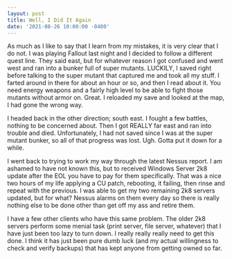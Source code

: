 ```yaml
--- 
layout: post 
title: Well, I Did It Again 
date: '2021-08-26 10:00:00 -0400' 
--- 
```

As much as I like to say that I learn from my mistakes, it is very clear that I do not. I was playing Fallout last night and I decided to follow a different 
quest line. They said east, but for whatever reason I got confused and went west and ran into a bunker full of super mutants. LUCKILY, I saved right before 
talking to the super mutant that captured me and took all my stuff. I farted around in there for about an hour or so, and then I read about it. You need 
energy weapons and a fairly high level to be able to fight those mutants without armor on. Great. I reloaded my save and looked at the map, I had gone the 
wrong way. 

I headed back in the other direction; south east. I fought a few battles, nothing to be concerned about. Then I got REALLY far east and ran into trouble and 
died. Unfortunately, I had not saved since I was at the super mutant bunker, so all of that progress was lost. Ugh. Gotta put it down for a while. 

I went back to trying to work my way through the latest Nessus report. I am ashamed to have not known this, but to received Windows Server 2k8 update after 
the EOL you have to pay for them specifically. That was a nice two hours of my life applying a CU patch, rebooting, it failing, then rinse and repeat with the 
previous. I was able to get my two remaining 2k8 servers updated, but for what? Nessus alarms on them every day so there is really nothing else to be done 
other than get off my ass and retire them. 

I have a few other clients who have this same problem. The older 2k8 servers perform some menial task (print server, file server, whatever) that I have just 
been too lazy to turn down. I really really really need to get this done. I think it has just been pure dumb luck (and my actual willingness to check and 
verify backups) that has kept anyone from getting owned so far. 
